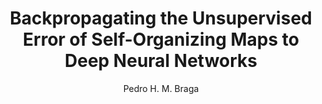 ---
paperId: 69
author: Pedro H. M. Braga
publicationauthor: Braga, P. H. M.
title: Backpropagating the Unsupervised Error of Self-Organizing Maps to Deep Neural Networks
pdf: Poster_Braga_Pedro.pdf
poster: --
alt: --
type: Poster
topic: FAT
link: https://research.latinxinai.org/papers/neurips/2019/pdf/Poster_Braga_Pedro.pdf
conference: neurips
year: 2019
tags: neurips-2019
location: Vancouver, Canada
---